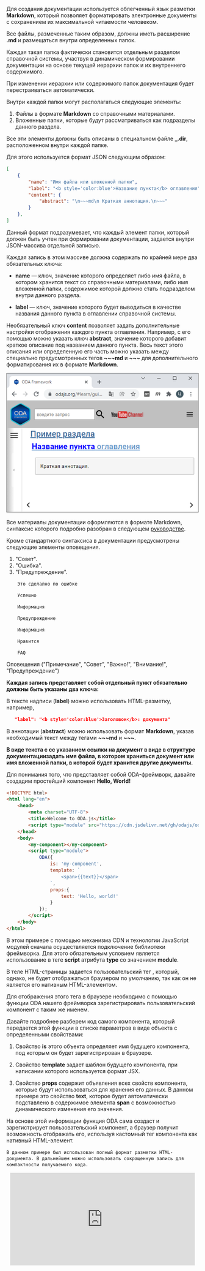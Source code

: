 Для создания документации используется облегченный язык разметки **Markdown**, который позволяет форматировать электронные документы с сохранением их максимальной читаемости человеком.

Все файлы, размеченные таким образом, должны иметь расширение **.md** и размещаться внутри определенных папок.

Каждая такая папка фактически становится отдельным разделом справочной системы, участвуя в динамическом формировании документации на основе текущей иерархии папок и их внутреннего содержимого.

При изменении иерархии или содержимого папок документация будет перестраиваться автоматически.

Внутри каждой папки могут располагаться следующие элементы:

1. Файлы в формате **Markdown** со справочными материалами.
1. Вложенные папки, которые будут рассматриваться как подразделы данного раздела.

Все эти элементы должны быть описаны в специальном файле **_.dir**, расположенном внутри каждой папке.

Для этого используется формат JSON следующим образом:

```json
[
    {
        "name": "Имя файла или вложенной папки",
        "label": "<b style='color:blue'>Название пункта</b> оглавления",
        "content": {
            "abstract": "\n~~~md\n Краткая аннотация.\n~~~"
        }
    },
]
```

Данный формат подразумевает, что каждый элемент папки, который должен быть учтен при формировании документации,  задается внутри JSON-массива отдельной записью.

Каждая запись в этом массиве должна содержать по крайней мере два обязательных ключа:

* **name** — ключ, значение которого определяет либо имя файла, в котором хранится текст со справочными материалами, либо имя вложенной папки, содержимое которой должно стать подразделом внутри данного раздела.

* **label** — ключ, значение которого будет выводиться в качестве названия данного пункта в оглавлении справочной системы.

Необязательный ключ **content** позволяет задать дополнительные настройки отображения каждого пункта оглавления. Например, с его помощью можно указать ключ **abstract**, значение которого добавит краткое описание под названием данного пункта. Весь текст этого описания или определенную его часть можно указать между специально предусмотренных тегов **~~~md** и **~~~** для дополнительного форматирования их в формате **Markdown**.

![Оглавление раздела](learn/images/help_example.jpg "Пример оглавления раздела")

Все материалы документации оформляются в формате Markdown, синтаксис которого подробно разобран в следующем [руководстве](learn/guide/doc-principles/markdown-doc.md "Руководство по Markdown").

Кроме стандартного синтаксиса в документации предусмотрены следующие элементы оповещения.

1. "Совет".
1. "Ошибка".
1. "Предупреждение".

```error
    Это сделално по ошибке
```

```success
    Успешно
```

```info
    Информация
```

```warning
    Предупреждение
```

```help
    Информация
```

```like
    Нравится
```

```faq
    FAQ
```


Оповещения ("Примечание", "Совет", "Важно!", "Внимание!", "Предупреждение")

**Каждая запись представляет собой отдельный пункт обязательно должны быть указаны два ключа:**

В тексте надписи (**label**) можно использовать HTML-разметку, например,

```json
   "label": "<b style='color:blue'>Заголовок</b>: документа"
```

В аннотации (**abstract**) можно использовать формат **Markdown**, указав необходимый текст между тегами **~~~md** и **~~~**.

**В виде текста с сс указанием ссылки на документ в виде  в структуре документациизадать имя файла, в котором храниться документ или имя вложенной папки, в которой будет хранится другие документы.**

Для понимания того, что представляет собой ODA-фреймворк, давайте создадим простейший компонент **Hello, World!**

```html run_line_edit
<!DOCTYPE html>
<html lang="en">
    <head>
        <meta charset="UTF-8">
        <title>Welcome to ODA.js</title>
        <script type="module" src="https://cdn.jsdelivr.net/gh/odajs/oda/oda.js"></script>
    </head>
    <body>
        <my-component></my-component>
        <script type="module">
            ODA({
                is: 'my-component',
                template: `
                    <span>{{text}}</span>
                `,
                props:{
                    text: 'Hello, world!'
                }
            });
        </script>
    </body>
</html>
```

В этом примере с помощью механизма CDN и технологии JavaScript модулей сначала осуществляется подключение библиотеки фреймворка. Для этого обязательным условием является использование в теге **script** атрибута **type** со значением **module**.

В теле HTML-страницы задается пользовательский тег <my-component>, который, однако, не будет отображаться браузером по умолчанию, так как он не является его нативным HTML-элементом.

Для отображения этого тега в браузере необходимо с помощью функции ODA нашего фреймворка зарегистрировать пользовательский компонент с таким же именем.

Давайте подробнее разберем код самого компонента, который передается этой функции в списке параметров в виде объекта с определенными свойствами:

1. Свойство **is** этого объекта определяет имя будущего компонента, под которым он будет зарегистрирован в браузере.

1. Свойство **template** задает шаблон будущего компонента, при написании которого используется формат JSX.

1. Свойство **props** содержит объявления всех свойств компонента, которые будут использоваться для хранения его данных. В данном примере это свойство **text**, которое будет автоматически подставлено в содержимое элемента **span** с возможностью динамического изменения его значения.

На основе этой информации функция ODA сама создаст и зарегистрирует пользовательский компонент, а браузер получит возможность отображать его, используя кастомный тег компонента как нативный HTML-элемент.

```info_md
В данном примере был использован полный формат разметки HTML-документа. В дальнейшем можно использовать сокращенную запись для компактности получаемого кода.
```

<div style="position:relative;padding-bottom:48%; margin:10px">
    <iframe src="https://www.youtube.com/embed/GpyzBM5bKQ8?start=0" frameborder="0" allow="accelerometer; autoplay; encrypted-media; gyroscope; picture-in-picture" allowfullscreen
    style="position:absolute;width:100%;height:100%;"></iframe>
</div>
